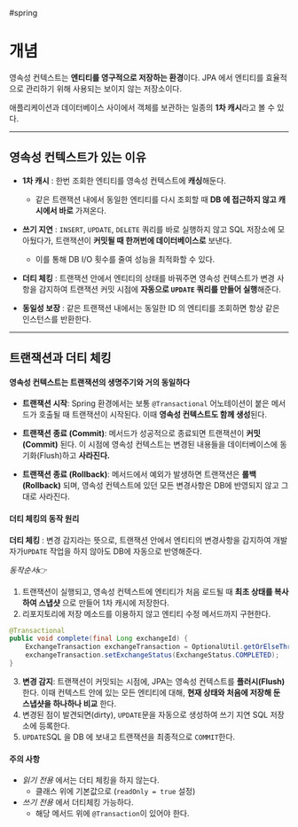 #spring 

# 개념

영속성 컨텍스트는 **엔티티를 영구적으로 저장하는 환경**이다. 
JPA 에서 엔티티를 효율적으로 관리하기 위해 사용되는 보이지 않는 저장소이다.

애플리케이션과 데이터베이스 사이에서 객체를 보관하는 일종의 **1차 캐시**라고 볼 수 있다.
___
## 영속성 컨텍스트가 있는 이유

- **1차 캐시** : 한번 조회한 엔티티를 영속성 컨텍스트에 **캐싱**해둔다. 
	- 같은 트랜잭션 내에서 동일한 엔티티를 다시 조회할 때 **DB 에 접근하지 않고 캐시에서 바로** 가져온다.
	
- **쓰기 지연** : `INSERT`, `UPDATE`, `DELETE` 쿼리를 바로 실행하지 않고 SQL 저장소에 모아뒀다가, 트랜잭션이 **커밋될 때 한꺼번에 데이터베이스로** 보낸다.
	 - 이를 통해 DB I/O 횟수를 줄여 성능을 최적화할 수 있다.

- **더티 체킹** : 트랜잭션 안에서 엔티티의 상태를 바꿔주면 영속성 컨텍스트가 변경 사항을 감지하여 트랜잭션 커밋 시점에 **자동으로 `UPDATE` 쿼리를 만들어 실행**해준다.

- **동일성 보장** : 같은 트랜잭션 내에서는 동일한 ID 의 엔티티를 조회하면 항상 같은 인스턴스를 반환한다.

___

## 트랜잭션과 더티 체킹

#### 영속성 컨텍스트는 트랜잭션의 생명주기와 거의 동일하다

- **트랜잭션 시작**: Spring 환경에서는 보통 `@Transactional` 어노테이션이 붙은 메서드가 호출될 때 트랜잭션이 시작된다. 이때 **영속성 컨텍스트도 함께 생성**된다.
    
- **트랜잭션 종료 (Commit)**: 메서드가 성공적으로 종료되면 트랜잭션이 **커밋(Commit)** 된다. 이 시점에 영속성 컨텍스트는 변경된 내용들을 데이터베이스에 동기화(Flush)하고 **사라진다.**
    
- **트랜잭션 종료 (Rollback)**: 메서드에서 예외가 발생하면 트랜잭션은 **롤백(Rollback)** 되며, 영속성 컨텍스트에 있던 모든 변경사항은 DB에 반영되지 않고 그대로 사라진다.

#### 더티 체킹의 동작 원리

**더티 체킹** : 변경 감지라는 뜻으로, 트랜잭션 안에서 엔티티의 변경사항을 감지하여 개발자가`UPDATE` 작업을 하지 않아도 DB에 자동으로 반영해준다.

_동작순서_👉

1.  트랜잭션이 실행되고, 영속성 컨텍스트에 엔티티가 처음 로드될 때 **최초 상태를 복사하여 스냅샷** 으로 만들어 1차 캐시에 저장한다.
2.  리포지토리에 저장 메소드를 이용하지 않고 엔티티 수정 메서드까지 구현한다.

```java
@Transactional  
public void complete(final Long exchangeId) {  
    ExchangeTransaction exchangeTransaction = OptionalUtil.getOrElseThrow(exchangeTransactionRepository.findById(exchangeId), NOT_EXIST_EXCHANGE_ID);  
    exchangeTransaction.setExchangeStatus(ExchangeStatus.COMPLETED);  
}
```

3. **변경 감지**: 트랜잭션이 커밋되는 시점에, JPA는 영속성 컨텍스트를 **플러시(Flush)** 한다. 이때 컨텍스트 안에 있는 모든 엔티티에 대해, **현재 상태와 처음에 저장해 둔 스냅샷을 하나하나 비교** 한다.
4. 변경된 점이 발견되면(dirty), `UPDATE`문을 자동으로 생성하여 쓰기 지연 SQL 저장소에 등록한다.
5. `UPDATE`SQL 을 DB 에 보내고 트랜잭션을 최종적으로 `COMMIT`한다.

#### 주의 사항
- _읽기 전용_ 에서는 더티 체킹을 하지 않는다. 
	 - 클래스 위에 기본값으로 (`readOnly = true` 설정)
- _쓰기 전용_ 에서 더티체킹 가능하다. 
	-  해당 메서드 위에 `@Transaction`이 있어야 한다.